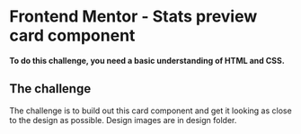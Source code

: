 # Frontend Mentor - Stats preview card component

**To do this challenge, you need a basic understanding of HTML and CSS.**

## The challenge

The challenge is to build out this card component and get it looking as close to the design as possible. Design images are in design folder.
